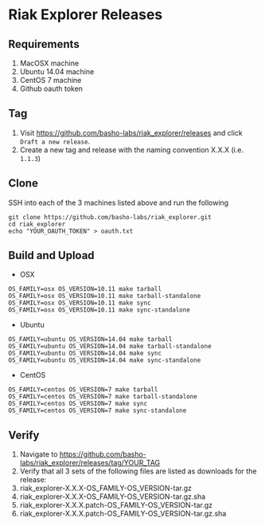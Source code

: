 # Riak Explorer Releases

## Requirements

1. MacOSX machine
2. Ubuntu 14.04 machine
3. CentOS 7 machine
4. Github oauth token

## Tag

1. Visit https://github.com/basho-labs/riak_explorer/releases and click `Draft a new release`.
2. Create a new tag and release with the naming convention X.X.X (i.e. `1.1.3`)

## Clone

SSH into each of the 3 machines listed above and run the following

```
git clone https://github.com/basho-labs/riak_explorer.git
cd riak_explorer
echo "YOUR_OAUTH_TOKEN" > oauth.txt
```

## Build and Upload

* OSX

```
OS_FAMILY=osx OS_VERSION=10.11 make tarball
OS_FAMILY=osx OS_VERSION=10.11 make tarball-standalone
OS_FAMILY=osx OS_VERSION=10.11 make sync
OS_FAMILY=osx OS_VERSION=10.11 make sync-standalone
```

* Ubuntu

```
OS_FAMILY=ubuntu OS_VERSION=14.04 make tarball
OS_FAMILY=ubuntu OS_VERSION=14.04 make tarball-standalone
OS_FAMILY=ubuntu OS_VERSION=14.04 make sync
OS_FAMILY=ubuntu OS_VERSION=14.04 make sync-standalone
```

* CentOS

```
OS_FAMILY=centos OS_VERSION=7 make tarball
OS_FAMILY=centos OS_VERSION=7 make tarball-standalone
OS_FAMILY=centos OS_VERSION=7 make sync
OS_FAMILY=centos OS_VERSION=7 make sync-standalone
```

## Verify

1. Navigate to https://github.com/basho-labs/riak_explorer/releases/tag/YOUR_TAG
2. Verify that all 3 sets of the following files are listed as downloads for the release:
  1. riak_explorer-X.X.X-OS_FAMILY-OS_VERSION-tar.gz
  2. riak_explorer-X.X.X-OS_FAMILY-OS_VERSION-tar.gz.sha
  3. riak_explorer-X.X.X.patch-OS_FAMILY-OS_VERSION-tar.gz
  4. riak_explorer-X.X.X.patch-OS_FAMILY-OS_VERSION-tar.gz.sha
